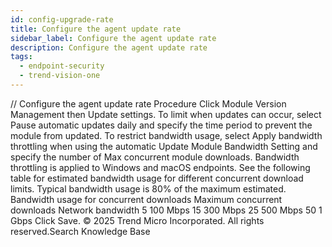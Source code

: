 ```yaml
---
id: config-upgrade-rate
title: Configure the agent update rate
sidebar_label: Configure the agent update rate
description: Configure the agent update rate
tags:
  - endpoint-security
  - trend-vision-one
---
```


/*<![CDATA[*/ $('#title').html($('meta[name=map-description]').attr('content')); /*]]>*/ Configure the agent update rate Procedure Click Module Version Management then Update settings. To limit when updates can occur, select Pause automatic updates daily and specify the time period to prevent the module from updated. To restrict bandwidth usage, select Apply bandwidth throttling when using the automatic Update Module Bandwidth Setting and specify the number of Max concurrent module downloads. Bandwidth throttling is applied to Windows and macOS endpoints. See the following table for estimated bandwidth usage for different concurrent download limits. Typical bandwidth usage is 80% of the maximum estimated. Bandwidth usage for concurrent downloads Maximum concurrent downloads Network bandwidth 5 100 Mbps 15 300 Mbps 25 500 Mbps 50 1 Gbps Click Save. © 2025 Trend Micro Incorporated. All rights reserved.Search Knowledge Base